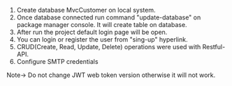 1. Create database MvcCustomer on local system.
2. Once database connected run command "update-database" on package manager console. It will create table on database.
3. After run the project default login page will be open.
4. You can login or register the user from "sing-up" hyperlink.
5. CRUD(Create, Read, Update, Delete) operations were used with Restful-API.
6. Configure SMTP credentials

Note-> Do not change JWT web token version otherwise it will not work.
